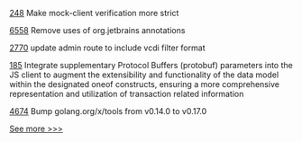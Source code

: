 
[248](https://github.com/hyperledger-labs/yui-ibc-solidity/pull/248) Make mock-client verification more strict

[6558](https://github.com/hyperledger/besu/pull/6558) Remove uses of org.jetbrains annotations

[2770](https://github.com/hyperledger/aries-cloudagent-python/pull/2770) update admin route to include vcdi filter format

[185](https://github.com/hyperledger/iroha-javascript/pull/185) Integrate supplementary Protocol Buffers (protobuf) parameters into the JS client to augment the extensibility and functionality of the data model within the designated oneof constructs, ensuring a more comprehensive representation and utilization of transaction related information

[4674](https://github.com/hyperledger/fabric/pull/4674) Bump golang.org/x/tools from v0.14.0 to v0.17.0


[See more >>>](https://start-here.hyperledger.org/pull-requests)
